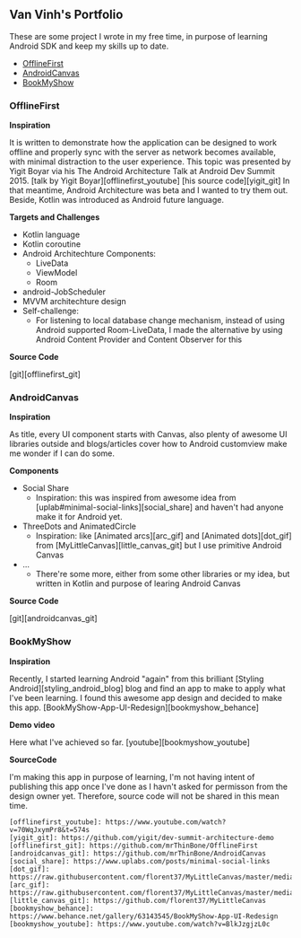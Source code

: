 ## Van Vinh's Portfolio

These are some project I wrote in my free time, in purpose of learning Android SDK and keep my skills up to date.

- [OfflineFirst](#offlinefirst)
- [AndroidCanvas](#androidcanvas)
- [BookMyShow](#bookmyshow)

### OfflineFirst

**Inspiration**

It is written to demonstrate how the application can be designed to work offline and properly sync with the server as network becomes available, with minimal distraction to the user experience.
This topic was presented by Yigit Boyar via his The Android Architecture Talk at Android Dev Summit 2015.
[talk by Yigit Boyar][offlinefirst_youtube]
[his source code][yigit_git]
In that meantime, Android Architecture was beta and I wanted to try them out. Beside, Kotlin was introduced as Android future language.


**Targets and Challenges**
* Kotlin language
* Kotlin coroutine
* Android Architechture Components:
  * LiveData
  * ViewModel
  * Room
* android-JobScheduler
* MVVM architechture design
* Self-challenge:
  * For listening to local database change mechanism, instead of using Android supported Room-LiveData, I made the alternative by using Android Content Provider and Content Observer for this


**Source Code**

[git][offlinefirst_git]





### AndroidCanvas

**Inspiration**

As title, every UI component starts with Canvas, also plenty of awesome UI libraries outside and blogs/articles cover how to Android customview make me wonder if I can do some.


**Components**
* Social Share
  * Inspiration: this was inspired from awesome idea from [uplab#minimal-social-links][social_share] and haven't had anyone make it for Android yet.
* ThreeDots and AnimatedCircle
  * Inspiration: like [Animated arcs][arc_gif] and [Animated dots][dot_gif] from [MyLittleCanvas][little_canvas_git] but I use primitive Android Canvas
* ...
  * There're some more, either from some other libraries or my idea, but written in Kotlin and purpose of learing Android Canvas


**Source Code**

[git][androidcanvas_git]





### BookMyShow

**Inspiration**

Recently, I started learning Android "again" from this brilliant [Styling Android][styling_android_blog] blog and find an app to make to apply what I've been learning.
I found this awesome app design and decided to make this app.
[BookMyShow-App-UI-Redesign][bookmyshow_behance]

**Demo video**

Here what I've achieved so far.
[youtube][bookmyshow_youtube]


**SourceCode**

I'm making this app in purpose of learning, I'm not having intent of publishing this app once I've done as I havn't asked for permisson from the design owner yet.
Therefore, source code will not be shared in this mean time.



```
[offlinefirst_youtube]: https://www.youtube.com/watch?v=70WqJxymPr8&t=574s
[yigit_git]: https://github.com/yigit/dev-summit-architecture-demo
[offlinefirst_git]: https://github.com/mrThinBone/OfflineFirst
[androidcanvas_git]: https://github.com/mrThinBone/AndroidCanvas
[social_share]: https://www.uplabs.com/posts/minimal-social-links
[dot_gif]: https://raw.githubusercontent.com/florent37/MyLittleCanvas/master/medias/example/dots_sample.gif
[arc_gif]: https://raw.githubusercontent.com/florent37/MyLittleCanvas/master/medias/example/sample_arc.gif
[little_canvas_git]: https://github.com/florent37/MyLittleCanvas
[bookmyshow_behance]: https://www.behance.net/gallery/63143545/BookMyShow-App-UI-Redesign
[bookmyshow_youtube]: https://www.youtube.com/watch?v=BlkJzgjzL0c
